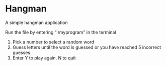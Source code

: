# Hangman
A simple hangman application

Run the file by entering "./myprogram" in the terminal

1. Pick a number to select a random word
2. Guess letters until the word is guessed or you have reached 5 incorrect guesses. 
3. Enter Y to play again, N to quit
